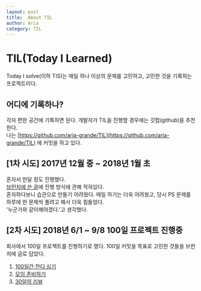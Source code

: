 ```yaml
---
layout: post
title:  About TIL
author: Aria
category: TIL
---
```

# TIL(Today I Learned)
Today I solve(이하 TIS)는 매일 하나 이상의 문제를 고민하고, 고민한 것을 기록하는 프로젝트이다.

## 어디에 기록하나?
각자 편한 공간에 기록하면 된다. 개발자가 TIL을 진행할 경우에는 깃헙(github)을 추천한다.<br/>
나는 [https://github.com/aria-grande/TIL](https://github.com/aria-grande/TIL) 에 커밋을 하고 있다.

## [1차 시도] 2017년 12월 중 ~ 2018년 1월 초
혼자서 한달 정도 진행했다.<br/>
[브런치에 쓴 글](https://brunch.co.kr/@aria-grande/7)에 진행 방식에 관해 적혀있다.<br/>
혼자하다보니 습관으로 만들기 어려웠다. 매일 하기는 더욱 어려웠고, 당시 PS 문제를 하루에 한 문제씩 풀려고 해서 더욱 힘들었다.<br/>
'누군가와 같이해야겠다.'고 생각했다.<br/>

## [2차 시도] 2018년 6/1 ~ 9/8 100일 프로젝트 진행중
회사에서 100일 프로젝트를 진행하기로 했다. 100일 커밋을 목표로 고민한 것들을 브런치에 글로 담았다.
1. [100일간 잔디 심기](https://brunch.co.kr/@aria-grande/27)
2. [모임 준비하기](https://brunch.co.kr/@aria-grande/28)
3. [30일의 리뷰](https://brunch.co.kr/@aria-grande/29)
